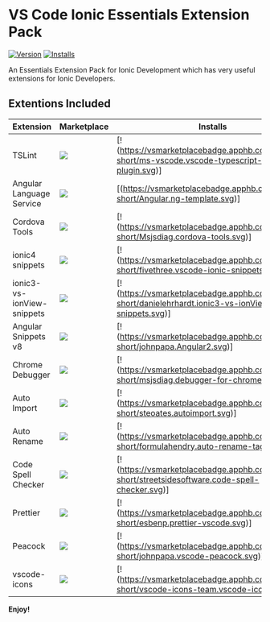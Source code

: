 # VS Code Ionic Essentials Extension Pack

[![Version](https://vsmarketplacebadge.apphb.com/version/pinkpotato.ionic-essentials.svg)](https://marketplace.visualstudio.com/items?itemName=pinkpotato.ionic-essentials)
[![Installs](https://vsmarketplacebadge.apphb.com/installs/pinkpotato.ionic-essentials.svg)](https://marketplace.visualstudio.com/items?itemName=pinkpotato.ionic-essentials)

An Essentials Extension Pack for Ionic Development which has very useful extensions for Ionic Developers.

## Extentions Included
| Extension | Marketplace | Installs |
| --------- | ----- | ----- |
| TSLint | [![](https://vsmarketplacebadge.apphb.com/version-short/ms-vscode.vscode-typescript-tslint-plugin.svg?color=blue&style=?style=for-the-badge&logo=visual-studio-code)](https://marketplace.visualstudio.com/items?itemName=ms-vscode.vscode-typescript-tslint-plugin)| [!(https://vsmarketplacebadge.apphb.com/installs-short/ms-vscode.vscode-typescript-tslint-plugin.svg)] |
| Angular Language Service | [![](https://vsmarketplacebadge.apphb.com/version-short/Angular.ng-template.svg?color=blue&style=?style=for-the-badge&logo=visual-studio-code)](https://marketplace.visualstudio.com/items?itemName=Angular.ng-template)| [(https://vsmarketplacebadge.apphb.com/installs-short/Angular.ng-template.svg)] |
|Cordova Tools| [![](https://vsmarketplacebadge.apphb.com/version-short/Angular.ng-template.svg?color=blue&style=?style=for-the-badge&logo=visual-studio-code)](https://marketplace.visualstudio.com/items?itemName=Msjsdiag.cordova-tools)| [!(https://vsmarketplacebadge.apphb.com/installs-short/Msjsdiag.cordova-tools.svg)] |
|ionic4 snippets| [![](https://vsmarketplacebadge.apphb.com/version-short/Angular.ng-template.svg?color=blue&style=?style=for-the-badge&logo=visual-studio-code)](https://marketplace.visualstudio.com/items?itemName=fivethree.vscode-ionic-snippets)| [!(https://vsmarketplacebadge.apphb.com/installs-short/fivethree.vscode-ionic-snippets.svg)] |
|ionic3-vs-ionView-snippets| [![](https://vsmarketplacebadge.apphb.com/version-short/Angular.ng-template.svg?color=blue&style=?style=for-the-badge&logo=visual-studio-code)](https://marketplace.visualstudio.com/items?itemName=danielehrhardt.ionic3-vs-ionView-snippets)| [!(https://vsmarketplacebadge.apphb.com/installs-short/danielehrhardt.ionic3-vs-ionView-snippets.svg)] |
|Angular Snippets v8| [![](https://vsmarketplacebadge.apphb.com/version-short/Angular.ng-template.svg?color=blue&style=?style=for-the-badge&logo=visual-studio-code)](https://marketplace.visualstudio.com/items?itemName=johnpapa.Angular2)| [!(https://vsmarketplacebadge.apphb.com/installs-short/johnpapa.Angular2.svg)] |
|Chrome Debugger | [![](https://vsmarketplacebadge.apphb.com/version-short/Angular.ng-template.svg?color=blue&style=?style=for-the-badge&logo=visual-studio-code)](https://marketplace.visualstudio.com/items?itemName=msjsdiag.debugger-for-chrome)| [!(https://vsmarketplacebadge.apphb.com/installs-short/msjsdiag.debugger-for-chrome.svg)] |
|Auto Import | [![](https://vsmarketplacebadge.apphb.com/version-short/Angular.ng-template.svg?color=blue&style=?style=for-the-badge&logo=visual-studio-code)](https://marketplace.visualstudio.com/items?itemName=steoates.autoimport)| [!(https://vsmarketplacebadge.apphb.com/installs-short/steoates.autoimport.svg)] |
|Auto Rename | [![](https://vsmarketplacebadge.apphb.com/version-short/Angular.ng-template.svg?color=blue&style=?style=for-the-badge&logo=visual-studio-code)](https://marketplace.visualstudio.com/items?itemName=formulahendry.auto-rename-tag)| [!(https://vsmarketplacebadge.apphb.com/installs-short/formulahendry.auto-rename-tag.svg)] |
|Code Spell Checker | [![](https://vsmarketplacebadge.apphb.com/version-short/Angular.ng-template.svg?color=blue&style=?style=for-the-badge&logo=visual-studio-code)](https://marketplace.visualstudio.com/items?itemName=streetsidesoftware.code-spell-checker)| [!(https://vsmarketplacebadge.apphb.com/installs-short/streetsidesoftware.code-spell-checker.svg)] |
|Prettier | [![](https://vsmarketplacebadge.apphb.com/version-short/Angular.ng-template.svg?color=blue&style=?style=for-the-badge&logo=visual-studio-code)](https://marketplace.visualstudio.com/items?itemName=esbenp.prettier-vscode)| [!(https://vsmarketplacebadge.apphb.com/installs-short/esbenp.prettier-vscode.svg)] |
|Peacock | [![](https://vsmarketplacebadge.apphb.com/version-short/Angular.ng-template.svg?color=blue&style=?style=for-the-badge&logo=visual-studio-code)](https://marketplace.visualstudio.com/items?itemName=johnpapa.vscode-peacock)| [!(https://vsmarketplacebadge.apphb.com/installs-short/johnpapa.vscode-peacock.svg)] |
|vscode-icons | [![](https://vsmarketplacebadge.apphb.com/version-short/Angular.ng-template.svg?color=blue&style=?style=for-the-badge&logo=visual-studio-code)](https://marketplace.visualstudio.com/items?itemName=vscode-icons-team.vscode-icons)| [!(https://vsmarketplacebadge.apphb.com/installs-short/vscode-icons-team.vscode-icons.svg)] |


**Enjoy!**
